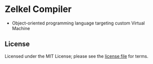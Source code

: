 # Zelkel Compiler
- Object-oriented programming language targeting custom Virtual Machine

## License
Licensed under the MIT License; please see the [license file](LICENSE.md) for terms.
